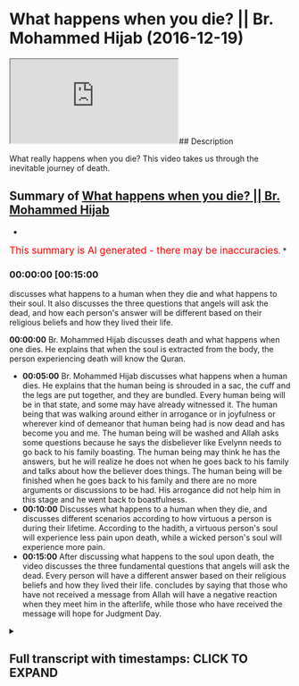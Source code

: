 # What happens when you die? || Br. Mohammed Hijab (2016-12-19)

<iframe loading='lazy' src='https://www.youtube.com/embed/UWaMAL6liew'></iframe>## Description

What really happens when you die? This video takes us through the inevitable journey of death.

## Summary of [What happens when you die? || Br. Mohammed Hijab](https://www.youtube.com/watch?v=UWaMAL6liew)

*

<span style="color:red; font-size:125%">This summary is AI generated - there may be inaccuracies</span>. [](/)*

### <a onclick="modifyYTiframeseektime('900')">00:00:00 [00:15:00</a>

 discusses what happens to a human when they die and what happens to their soul. It also discusses the three questions that angels will ask the dead, and how each person's answer will be different based on their religious beliefs and how they lived their life.

**<a onclick="modifyYTiframeseektime('0')">00:00:00</a>**  Br. Mohammed Hijab discusses death and what happens when one dies. He explains that when the soul is extracted from the body, the person experiencing death will know the Quran.

* **<a onclick="modifyYTiframeseektime('300')">00:05:00</a>**  Br. Mohammed Hijab discusses what happens when a human dies. He explains that the human being is shrouded in a sac, the cuff and the legs are put together, and they are bundled. Every human being will be in that state, and some may have already witnessed it. The human being that was walking around either in arrogance or in joyfulness or wherever kind of demeanor that human being had is now dead and has become you and me. The human being will be washed and Allah asks some questions because he says the disbeliever like Evelynn needs to go back to his family boasting. The human being may think he has the answers, but he will realize he does not when he goes back to his family and talks about how the believer does things. The human being will be finished when he goes back to his family and there are no more arguments or discussions to be had. His arrogance did not help him in this stage and he went back to boastfulness.
* **<a onclick="modifyYTiframeseektime('600')">00:10:00</a>** Discusses what happens to a human when they die, and discusses different scenarios according to how virtuous a person is during their lifetime. According to the hadith, a virtuous person's soul will experience less pain upon death, while a wicked person's soul will experience more pain.
* **<a onclick="modifyYTiframeseektime('900')">00:15:00</a>** After discussing what happens to the soul upon death, the video discusses the three fundamental questions that angels will ask the dead. Every person will have a different answer based on their religious beliefs and how they lived their life.  concludes by saying that those who have not received a message from Allah will have a negative reaction when they meet him in the afterlife, while those who have received the message will hope for Judgment Day.

<details><summary><h2>Full transcript with timestamps: CLICK TO EXPAND</h2></summary>

<a onclick="modifyYTiframeseektime('0)')">0:00:00 I feel so dirty would you be honest a</a>
<a onclick="modifyYTiframeseektime('15)')">0:00:15 few</a>
<a onclick="modifyYTiframeseektime('15)')">0:00:15 nakawara he said oh la la la la la la</a>
<a onclick="modifyYTiframeseektime('20)')">0:00:20 sharika lah la shadow and Mohammad and I</a>
<a onclick="modifyYTiframeseektime('22)')">0:00:22 would or a solo or that today we're</a>
<a onclick="modifyYTiframeseektime('26)')">0:00:26 going to speak about death this is what</a>
<a onclick="modifyYTiframeseektime('29)')">0:00:29 the brothers the organizers have told me</a>
<a onclick="modifyYTiframeseektime('32)')">0:00:32 to speak about so I'm gonna honor the</a>
<a onclick="modifyYTiframeseektime('35)')">0:00:35 Angela and speak about death let's get</a>
<a onclick="modifyYTiframeseektime('38)')">0:00:38 to the stage of death death happens as</a>
<a onclick="modifyYTiframeseektime('42)')">0:00:42 we said the atheist in his mind frame he</a>
<a onclick="modifyYTiframeseektime('44)')">0:00:44 has no explanation for why we're alive</a>
<a onclick="modifyYTiframeseektime('47)')">0:00:47 he doesn't know so if you ask him how do</a>
<a onclick="modifyYTiframeseektime('49)')">0:00:49 we die he's gonna give you a biological</a>
<a onclick="modifyYTiframeseektime('51)')">0:00:51 answer though you know the heart stops</a>
<a onclick="modifyYTiframeseektime('53)')">0:00:53 okay thank you very much we know that</a>
<a onclick="modifyYTiframeseektime('56)')">0:00:56 happens but is there anything else that</a>
<a onclick="modifyYTiframeseektime('58)')">0:00:58 happens no we don't know okay well let</a>
<a onclick="modifyYTiframeseektime('61)')">0:01:01 me tell you then right</a>
<a onclick="modifyYTiframeseektime('62)')">0:01:02 the answer is this that consciousness is</a>
<a onclick="modifyYTiframeseektime('66)')">0:01:06 explained through our oh yes Aluna can</a>
<a onclick="modifyYTiframeseektime('69)')">0:01:09 draw a lost planet Allah says in the</a>
<a onclick="modifyYTiframeseektime('72)')">0:01:12 Quran they ask you about the soul and</a>
<a onclick="modifyYTiframeseektime('74)')">0:01:14 they say the soul is from the decree of</a>
<a onclick="modifyYTiframeseektime('76)')">0:01:16 your Lord and you won't know you won't</a>
<a onclick="modifyYTiframeseektime('78)')">0:01:18 be given up knowledge of it except for a</a>
<a onclick="modifyYTiframeseektime('79)')">0:01:19 little bit yeah so in other words the</a>
<a onclick="modifyYTiframeseektime('83)')">0:01:23 reason why we're alive is because allah</a>
<a onclick="modifyYTiframeseektime('85)')">0:01:25 subhanaw taala</a>
<a onclick="modifyYTiframeseektime('86)')">0:01:26 has given us a soul which was breathed</a>
<a onclick="modifyYTiframeseektime('88)')">0:01:28 into us in our infinite sages when were</a>
<a onclick="modifyYTiframeseektime('91)')">0:01:31 in the mother's womb now what is this</a>
<a onclick="modifyYTiframeseektime('97)')">0:01:37 extraction then that takes place at</a>
<a onclick="modifyYTiframeseektime('98)')">0:01:38 death how does it take place and then</a>
<a onclick="modifyYTiframeseektime('101)')">0:01:41 what would happen when you die</a>
<a onclick="modifyYTiframeseektime('102)')">0:01:42 physically speaking and metaphysically</a>
<a onclick="modifyYTiframeseektime('106)')">0:01:46 speaking the extraction process is a</a>
<a onclick="modifyYTiframeseektime('111)')">0:01:51 process which everybody will feel the</a>
<a onclick="modifyYTiframeseektime('116)')">0:01:56 raw will be extracted from the human</a>
<a onclick="modifyYTiframeseektime('118)')">0:01:58 being the raw the soul will be taken</a>
<a onclick="modifyYTiframeseektime('123)')">0:02:03 away from the human being extracted from</a>
<a onclick="modifyYTiframeseektime('126)')">0:02:06 the human being</a>
<a onclick="modifyYTiframeseektime('129)')">0:02:09 and when that happens the human being</a>
<a onclick="modifyYTiframeseektime('132)')">0:02:12 will enter a different realm just as</a>
<a onclick="modifyYTiframeseektime('135)')">0:02:15 when he sleeps</a>
<a onclick="modifyYTiframeseektime('137)')">0:02:17 he can sleep he can dream and think</a>
<a onclick="modifyYTiframeseektime('140)')">0:02:20 about and taste new things just like</a>
<a onclick="modifyYTiframeseektime('142)')">0:02:22 that the human being will move into a la</a>
<a onclick="modifyYTiframeseektime('145)')">0:02:25 mujer to dunya the hassles are here from</a>
<a onclick="modifyYTiframeseektime('148)')">0:02:28 here from the worldly life to the bars</a>
<a onclick="modifyYTiframeseektime('151)')">0:02:31 of life yeah</a>
<a onclick="modifyYTiframeseektime('153)')">0:02:33 so what is this bars of life what's</a>
<a onclick="modifyYTiframeseektime('155)')">0:02:35 going on okay let's talk about it</a>
<a onclick="modifyYTiframeseektime('159)')">0:02:39 allah subhanho wa taala in a sort of</a>
<a onclick="modifyYTiframeseektime('163)')">0:02:43 most of you know and as that he talks</a>
<a onclick="modifyYTiframeseektime('164)')">0:02:44 about energy at a lot of them of her</a>
<a onclick="modifyYTiframeseektime('166)')">0:02:46 students a Nazarite are the angels that</a>
<a onclick="modifyYTiframeseektime('169)')">0:02:49 take away your soul allah subhanaw taala</a>
<a onclick="modifyYTiframeseektime('176)')">0:02:56 is not karana Siddiqui Emma in the 75th</a>
<a onclick="modifyYTiframeseektime('178)')">0:02:58 or of the Quran he says Kalavati</a>
<a onclick="modifyYTiframeseektime('188)')">0:03:08 tow-rope in lemon</a>
<a onclick="modifyYTiframeseektime('192)')">0:03:12 [Music]</a>
<a onclick="modifyYTiframeseektime('197)')">0:03:17 that when the soul reaches a Taraki</a>
<a onclick="modifyYTiframeseektime('202)')">0:03:22 which is where the Hulk is now the Hulk</a>
<a onclick="modifyYTiframeseektime('206)')">0:03:26 is visible raka is a thermal Hulk which</a>
<a onclick="modifyYTiframeseektime('209)')">0:03:29 means the throat now just imagine for a</a>
<a onclick="modifyYTiframeseektime('211)')">0:03:31 second that the human being the soul of</a>
<a onclick="modifyYTiframeseektime('217)')">0:03:37 the human being is ascending upward yes</a>
<a onclick="modifyYTiframeseektime('221)')">0:03:41 there's something that that human being</a>
<a onclick="modifyYTiframeseektime('223)')">0:03:43 is feeling where there is an ascension</a>
<a onclick="modifyYTiframeseektime('227)')">0:03:47 you feel something moving up your body</a>
<a onclick="modifyYTiframeseektime('229)')">0:03:49 and it reaches the throat just think</a>
<a onclick="modifyYTiframeseektime('236)')">0:03:56 about how that will feel well then the</a>
<a onclick="modifyYTiframeseektime('247)')">0:04:07 person who is dying and that rate that</a>
<a onclick="modifyYTiframeseektime('251)')">0:04:11 person will know the Quran says that</a>
<a onclick="modifyYTiframeseektime('254)')">0:04:14 this is the separation al-farouq means</a>
<a onclick="modifyYTiframeseektime('257)')">0:04:17 the separation meaning from this world</a>
<a onclick="modifyYTiframeseektime('261)')">0:04:21 that person when the soul distinct they</a>
<a onclick="modifyYTiframeseektime('265)')">0:04:25 denied this thing they didn't want to</a>
<a onclick="modifyYTiframeseektime('267)')">0:04:27 take into consideration it reaches up to</a>
<a onclick="modifyYTiframeseektime('270)')">0:04:30 the throat and he feels it in that area</a>
<a onclick="modifyYTiframeseektime('277)')">0:04:37 he will know that this is over</a>
<a onclick="modifyYTiframeseektime('283)')">0:04:43 this will happen to you this will happen</a>
<a onclick="modifyYTiframeseektime('287)')">0:04:47 to me and this will happen to our</a>
<a onclick="modifyYTiframeseektime('289)')">0:04:49 parents</a>
<a onclick="modifyYTiframeseektime('292)')">0:04:52 well the fatty sir promise</a>
<a onclick="modifyYTiframeseektime('302)')">0:05:02 we fast forward now</a>
<a onclick="modifyYTiframeseektime('305)')">0:05:05 the human being is shrouded a sac is the</a>
<a onclick="modifyYTiframeseektime('309)')">0:05:09 cuff the CAF's or the legs are put</a>
<a onclick="modifyYTiframeseektime('314)')">0:05:14 together are bundled are shrouded they</a>
<a onclick="modifyYTiframeseektime('321)')">0:05:21 are bundled every human being will be in</a>
<a onclick="modifyYTiframeseektime('326)')">0:05:26 that state we might have to witness our</a>
<a onclick="modifyYTiframeseektime('330)')">0:05:30 parents in that state or our children in</a>
<a onclick="modifyYTiframeseektime('334)')">0:05:34 that state we don't know who will come</a>
<a onclick="modifyYTiframeseektime('336)')">0:05:36 first we may have already witnessed this</a>
<a onclick="modifyYTiframeseektime('341)')">0:05:41 the human being that was walking around</a>
<a onclick="modifyYTiframeseektime('346)')">0:05:46 either in arrogance or in joyfulness or</a>
<a onclick="modifyYTiframeseektime('351)')">0:05:51 wherever kind of demeanor that human</a>
<a onclick="modifyYTiframeseektime('353)')">0:05:53 being had joking laughing smiling eating</a>
<a onclick="modifyYTiframeseektime('357)')">0:05:57 sleeping waking up going to school</a>
<a onclick="modifyYTiframeseektime('360)')">0:06:00 coming back memories not human being now</a>
<a onclick="modifyYTiframeseektime('367)')">0:06:07 has died and that human being will be</a>
<a onclick="modifyYTiframeseektime('372)')">0:06:12 you and me the human being will be</a>
<a onclick="modifyYTiframeseektime('377)')">0:06:17 shrouded into a white garment will be</a>
<a onclick="modifyYTiframeseektime('384)')">0:06:24 washed</a>
<a onclick="modifyYTiframeseektime('387)')">0:06:27 the human being will be washed and you</a>
<a onclick="modifyYTiframeseektime('392)')">0:06:32 know what happens when they wash the</a>
<a onclick="modifyYTiframeseektime('393)')">0:06:33 human being they must ensure that the</a>
<a onclick="modifyYTiframeseektime('399)')">0:06:39 the anus of the human being has</a>
<a onclick="modifyYTiframeseektime('401)')">0:06:41 something inside of it like a cotton</a>
<a onclick="modifyYTiframeseektime('403)')">0:06:43 wool or something so he doesn't so</a>
<a onclick="modifyYTiframeseektime('405)')">0:06:45 things don't come out of him and they</a>
<a onclick="modifyYTiframeseektime('408)')">0:06:48 will close his eyes or her eyes they</a>
<a onclick="modifyYTiframeseektime('411)')">0:06:51 were washed out human being the human</a>
<a onclick="modifyYTiframeseektime('414)')">0:06:54 being will be carried by people that</a>
<a onclick="modifyYTiframeseektime('417)')">0:06:57 human being cannot do anything anymore</a>
<a onclick="modifyYTiframeseektime('422)')">0:07:02 the food that that human being ate the</a>
<a onclick="modifyYTiframeseektime('426)')">0:07:06 drink that human being drank everything</a>
<a onclick="modifyYTiframeseektime('430)')">0:07:10 that human being did it's not gonna help</a>
<a onclick="modifyYTiframeseektime('434)')">0:07:14 that human being unless it's good deeds</a>
<a onclick="modifyYTiframeseektime('438)')">0:07:18 this is what happens to humans but Allah</a>
<a onclick="modifyYTiframeseektime('445)')">0:07:25 subhana WA Ta'ala he continues he says</a>
<a onclick="modifyYTiframeseektime('450)')">0:07:30 in Arabic I am eating in measure that a</a>
<a onclick="modifyYTiframeseektime('458)')">0:07:38 human being is heading now to his Lord</a>
<a onclick="modifyYTiframeseektime('464)')">0:07:44 but then he describes the archetypal</a>
<a onclick="modifyYTiframeseektime('467)')">0:07:47 care that it's believer and he tells us</a>
<a onclick="modifyYTiframeseektime('469)')">0:07:49 fella</a>
<a onclick="modifyYTiframeseektime('470)')">0:07:50 Sadako as well he didn't give charity he</a>
<a onclick="modifyYTiframeseektime('478)')">0:07:58 didn't pray well I can gather there but</a>
<a onclick="modifyYTiframeseektime('483)')">0:08:03 well but he lied and he turned away he</a>
<a onclick="modifyYTiframeseektime('490)')">0:08:10 said there's no such thing as the</a>
<a onclick="modifyYTiframeseektime('491)')">0:08:11 afterlife he denied the rule he denied</a>
<a onclick="modifyYTiframeseektime('496)')">0:08:16 the Hereafter</a>
<a onclick="modifyYTiframeseektime('497)')">0:08:17 he denied the Hellfire and the heaven</a>
<a onclick="modifyYTiframeseektime('499)')">0:08:19 and Allah even he even denied his own</a>
<a onclick="modifyYTiframeseektime('502)')">0:08:22 self this human being depended upon</a>
<a onclick="modifyYTiframeseektime('509)')">0:08:29 materialism to live it let him down in</a>
<a onclick="modifyYTiframeseektime('513)')">0:08:33 this world made him depressed</a>
<a onclick="modifyYTiframeseektime('517)')">0:08:37 and no doubt I'd let him down once again</a>
<a onclick="modifyYTiframeseektime('526)')">0:08:46 and then Allah asks the human being now</a>
<a onclick="modifyYTiframeseektime('528)')">0:08:48 some questions because he says falafel</a>
<a onclick="modifyYTiframeseektime('534)')">0:08:54 alike in la nieta</a>
<a onclick="modifyYTiframeseektime('544)')">0:09:04 Oh like that he needs to go back to his</a>
<a onclick="modifyYTiframeseektime('551)')">0:09:11 family boasting this he really thinks</a>
<a onclick="modifyYTiframeseektime('553)')">0:09:13 his disbeliever he thinks he's got the</a>
<a onclick="modifyYTiframeseektime('556)')">0:09:16 answers the Atheist you know he might</a>
<a onclick="modifyYTiframeseektime('559)')">0:09:19 think he has the answers so he goes back</a>
<a onclick="modifyYTiframeseektime('561)')">0:09:21 to his family talking about you know</a>
<a onclick="modifyYTiframeseektime('563)')">0:09:23 look at these people they're going to</a>
<a onclick="modifyYTiframeseektime('564)')">0:09:24 pray they do his boasting talking to his</a>
<a onclick="modifyYTiframeseektime('569)')">0:09:29 family he thinks he knows the answer he</a>
<a onclick="modifyYTiframeseektime('570)')">0:09:30 thinks he knows there's no answers</a>
<a onclick="modifyYTiframeseektime('574)')">0:09:34 anymore he has no more answers there's</a>
<a onclick="modifyYTiframeseektime('578)')">0:09:38 no answer what answer and you're dead</a>
<a onclick="modifyYTiframeseektime('580)')">0:09:40 you're finished there's no arguments you</a>
<a onclick="modifyYTiframeseektime('583)')">0:09:43 can make there's no arguments no one's</a>
<a onclick="modifyYTiframeseektime('586)')">0:09:46 gonna hear your arguments at this stage</a>
<a onclick="modifyYTiframeseektime('588)')">0:09:48 your arrogance has not helped you in</a>
<a onclick="modifyYTiframeseektime('590)')">0:09:50 this stage he went back to his family in</a>
<a onclick="modifyYTiframeseektime('596)')">0:09:56 boastfulness and allah subhanaw taala he</a>
<a onclick="modifyYTiframeseektime('599)')">0:09:59 says yes Evelynn's and so there does</a>
<a onclick="modifyYTiframeseektime('607)')">0:10:07 human-being think that he will be left</a>
<a onclick="modifyYTiframeseektime('611)')">0:10:11 aimless so that bill ahead of him so</a>
<a onclick="modifyYTiframeseektime('615)')">0:10:15 that means like no objective does that a</a>
<a onclick="modifyYTiframeseektime('620)')">0:10:20 human being actually presume that with</a>
<a onclick="modifyYTiframeseektime('624)')">0:10:24 all of his faculties and intelligence</a>
<a onclick="modifyYTiframeseektime('626)')">0:10:26 and the perfect design around him and</a>
<a onclick="modifyYTiframeseektime('630)')">0:10:30 all of this that for him was just a</a>
<a onclick="modifyYTiframeseektime('634)')">0:10:34 aimless life let me echo not over</a>
<a onclick="modifyYTiframeseektime('640)')">0:10:40 [Music]</a>
<a onclick="modifyYTiframeseektime('643)')">0:10:43 was he not a sperm dropped which was</a>
<a onclick="modifyYTiframeseektime('646)')">0:10:46 emitted think about it we all started as</a>
<a onclick="modifyYTiframeseektime('652)')">0:10:52 a despised fluid something people have a</a>
<a onclick="modifyYTiframeseektime('658)')">0:10:58 wet dream you know</a>
<a onclick="modifyYTiframeseektime('659)')">0:10:59 wash your off is you sired like that and</a>
<a onclick="modifyYTiframeseektime('661)')">0:11:01 I started like this despite something</a>
<a onclick="modifyYTiframeseektime('663)')">0:11:03 you want to get off your clothes</a>
<a onclick="modifyYTiframeseektime('665)')">0:11:05 something not clean you know although</a>
<a onclick="modifyYTiframeseektime('669)')">0:11:09 from a 5th perspective there may be some</a>
<a onclick="modifyYTiframeseektime('671)')">0:11:11 difference of opinion on that but you</a>
<a onclick="modifyYTiframeseektime('674)')">0:11:14 know you started off in that way you</a>
<a onclick="modifyYTiframeseektime('679)')">0:11:19 started off as nothing this arrogant guy</a>
<a onclick="modifyYTiframeseektime('682)')">0:11:22 walking around yeah God doesn't exist</a>
<a onclick="modifyYTiframeseektime('685)')">0:11:25 and you know I don't know I don't</a>
<a onclick="modifyYTiframeseektime('687)')">0:11:27 believe in God you know I don't really</a>
<a onclick="modifyYTiframeseektime('688)')">0:11:28 religious you you were spun do you</a>
<a onclick="modifyYTiframeseektime('692)')">0:11:32 remember that I mean you are a piece of</a>
<a onclick="modifyYTiframeseektime('695)')">0:11:35 sewer spam your water fluent how could</a>
<a onclick="modifyYTiframeseektime('700)')">0:11:40 it be that you transform from a from</a>
<a onclick="modifyYTiframeseektime('702)')">0:11:42 water watery fluid to what you are now</a>
<a onclick="modifyYTiframeseektime('705)')">0:11:45 and you're questioning the the</a>
<a onclick="modifyYTiframeseektime('708)')">0:11:48 transformation and the one who created</a>
<a onclick="modifyYTiframeseektime('710)')">0:11:50 it who made the transformation happen</a>
<a onclick="modifyYTiframeseektime('714)')">0:11:54 this guy or this girl she doesn't have</a>
<a onclick="modifyYTiframeseektime('718)')">0:11:58 that self recognition clearly yeah so</a>
<a onclick="modifyYTiframeseektime('726)')">0:12:06 Allah Subhanahu WA Ta'ala says the the</a>
<a onclick="modifyYTiframeseektime('729)')">0:12:09 after that he created the human being</a>
<a onclick="modifyYTiframeseektime('733)')">0:12:13 like that Ellie said early kamijo did</a>
<a onclick="modifyYTiframeseektime('737)')">0:12:17 another you know is that same Lord thou</a>
<a onclick="modifyYTiframeseektime('744)')">0:12:24 created you from a sperm not able to</a>
<a onclick="modifyYTiframeseektime('750)')">0:12:30 revive you after you're dead or revive</a>
<a onclick="modifyYTiframeseektime('753)')">0:12:33 the dead generally speaking why not how</a>
<a onclick="modifyYTiframeseektime('756)')">0:12:36 does that even make sense</a>
<a onclick="modifyYTiframeseektime('760)')">0:12:40 but we know from the hadith of Bora if</a>
<a onclick="modifyYTiframeseektime('766)')">0:12:46 not a zip which is narrated in Ahmed I</a>
<a onclick="modifyYTiframeseektime('771)')">0:12:51 think it's it's definitely a sahih</a>
<a onclick="modifyYTiframeseektime('773)')">0:12:53 hadith and it's a very long hadith which</a>
<a onclick="modifyYTiframeseektime('776)')">0:12:56 I cannot basically narrate to you all</a>
<a onclick="modifyYTiframeseektime('779)')">0:12:59 today but basically it's a hadith which</a>
<a onclick="modifyYTiframeseektime('786)')">0:13:06 says that there was people a man from</a>
<a onclick="modifyYTiframeseektime('789)')">0:13:09 the Unser who died and the prophet</a>
<a onclick="modifyYTiframeseektime('793)')">0:13:13 mohammed salah salem he went and the</a>
<a onclick="modifyYTiframeseektime('797)')">0:13:17 Sahaba around your loved one whom they</a>
<a onclick="modifyYTiframeseektime('801)')">0:13:21 went with him and then the prophet time</a>
<a onclick="modifyYTiframeseektime('804)')">0:13:24 started to describe to us what happens</a>
<a onclick="modifyYTiframeseektime('807)')">0:13:27 when you're in the cover when you're in</a>
<a onclick="modifyYTiframeseektime('810)')">0:13:30 the grave because now the virtual</a>
<a onclick="modifyYTiframeseektime('814)')">0:13:34 reality has changed now your life and</a>
<a onclick="modifyYTiframeseektime('819)')">0:13:39 the dimensions of your life and your</a>
<a onclick="modifyYTiframeseektime('822)')">0:13:42 functionality as a human being all of</a>
<a onclick="modifyYTiframeseektime('825)')">0:13:45 that has transformed now you're entering</a>
<a onclick="modifyYTiframeseektime('830)')">0:13:50 a different world and Allah has revealed</a>
<a onclick="modifyYTiframeseektime('832)')">0:13:52 to us through his messenger</a>
<a onclick="modifyYTiframeseektime('834)')">0:13:54 what kind of world that is so he says to</a>
<a onclick="modifyYTiframeseektime('837)')">0:13:57 us he says to us that when the human</a>
<a onclick="modifyYTiframeseektime('842)')">0:14:02 being is tells us first how the human</a>
<a onclick="modifyYTiframeseektime('846)')">0:14:06 beings soul is extracted and the human</a>
<a onclick="modifyYTiframeseektime('850)')">0:14:10 beings soul is extracted in two</a>
<a onclick="modifyYTiframeseektime('854)')">0:14:14 different ways depending upon what kind</a>
<a onclick="modifyYTiframeseektime('856)')">0:14:16 of human being he is so the human being</a>
<a onclick="modifyYTiframeseektime('859)')">0:14:19 if he's a good human being a Salah</a>
<a onclick="modifyYTiframeseektime('860)')">0:14:20 it will be something very gentle and</a>
<a onclick="modifyYTiframeseektime('863)')">0:14:23 this does not negate the fact that the</a>
<a onclick="modifyYTiframeseektime('866)')">0:14:26 Prophet told us in the little boat lil</a>
<a onclick="modifyYTiframeseektime('869)')">0:14:29 moti Lusaka wrought that day for death</a>
<a onclick="modifyYTiframeseektime('872)')">0:14:32 there are pangs of death human beings</a>
<a onclick="modifyYTiframeseektime('874)')">0:14:34 who will face some kind of pains and it</a>
<a onclick="modifyYTiframeseektime('876)')">0:14:36 does not also negate the fact that when</a>
<a onclick="modifyYTiframeseektime('881)')">0:14:41 the human being is in the cover that</a>
<a onclick="modifyYTiframeseektime('885)')">0:14:45 there will be some kind of doctrine</a>
<a onclick="modifyYTiframeseektime('887)')">0:14:47 which is some kind of pressure that</a>
<a onclick="modifyYTiframeseektime('890)')">0:14:50 or some kind of dumb ma or referred to</a>
<a onclick="modifyYTiframeseektime('893)')">0:14:53 as some kind of pressure he will feel a</a>
<a onclick="modifyYTiframeseektime('895)')">0:14:55 kind of pressure in the first instance</a>
<a onclick="modifyYTiframeseektime('899)')">0:14:59 but when the human beings soul is</a>
<a onclick="modifyYTiframeseektime('902)')">0:15:02 extracted you can imagine how the soul</a>
<a onclick="modifyYTiframeseektime('904)')">0:15:04 is extracted we explain how then</a>
<a onclick="modifyYTiframeseektime('907)')">0:15:07 afterwards the human being will be</a>
<a onclick="modifyYTiframeseektime('910)')">0:15:10 placed in the grave and the two angels</a>
<a onclick="modifyYTiframeseektime('915)')">0:15:15 will descend munkar and nakir and these</a>
<a onclick="modifyYTiframeseektime('919)')">0:15:19 two angels will ask the questions now</a>
<a onclick="modifyYTiframeseektime('921)')">0:15:21 skipped through some of the things that</a>
<a onclick="modifyYTiframeseektime('923)')">0:15:23 are being said like the fact that the</a>
<a onclick="modifyYTiframeseektime('927)')">0:15:27 record will be checked and it will go up</a>
<a onclick="modifyYTiframeseektime('929)')">0:15:29 to a lagoon and for the good people and</a>
<a onclick="modifyYTiframeseektime('932)')">0:15:32 to Jean and all of this but let's get to</a>
<a onclick="modifyYTiframeseektime('934)')">0:15:34 the core of it basically the two angels</a>
<a onclick="modifyYTiframeseektime('938)')">0:15:38 will ask three fundamental questions and</a>
<a onclick="modifyYTiframeseektime('942)')">0:15:42 everybody here should know what they are</a>
<a onclick="modifyYTiframeseektime('946)')">0:15:46 and the first question is who is your</a>
<a onclick="modifyYTiframeseektime('948)')">0:15:48 Lord and so the person who practiced how</a>
<a onclick="modifyYTiframeseektime('954)')">0:15:54 hate the person who didn't forget his</a>
<a onclick="modifyYTiframeseektime('959)')">0:15:59 roots is fatahna because every human</a>
<a onclick="modifyYTiframeseektime('961)')">0:16:01 being is coulomb alluding you learn life</a>
<a onclick="modifyYTiframeseektime('964)')">0:16:04 eternity every human being that's a born</a>
<a onclick="modifyYTiframeseektime('966)')">0:16:06 he's born on the feet on the person who</a>
<a onclick="modifyYTiframeseektime('968)')">0:16:08 remembered the purpose of life and</a>
<a onclick="modifyYTiframeseektime('971)')">0:16:11 practiced the purpose of life this human</a>
<a onclick="modifyYTiframeseektime('973)')">0:16:13 being will answer Allah whether he's</a>
<a onclick="modifyYTiframeseektime('976)')">0:16:16 illiterate who doesn't understand or</a>
<a onclick="modifyYTiframeseektime('978)')">0:16:18 whatever he will still who we get answer</a>
<a onclick="modifyYTiframeseektime('980)')">0:16:20 Allah and the second question that will</a>
<a onclick="modifyYTiframeseektime('984)')">0:16:24 be asked is what is your religion and</a>
<a onclick="modifyYTiframeseektime('987)')">0:16:27 that the person</a>
<a onclick="modifyYTiframeseektime('990)')">0:16:30 who lived according to the laws of Allah</a>
<a onclick="modifyYTiframeseektime('993)')">0:16:33 subhana WA Ta'ala who submitted his</a>
<a onclick="modifyYTiframeseektime('995)')">0:16:35 world so Allah will reply Islam but wait</a>
<a onclick="modifyYTiframeseektime('998)')">0:16:38 a minute the disbeliever he will have a</a>
<a onclick="modifyYTiframeseektime('1001)')">0:16:41 good time you'll say listen what about</a>
<a onclick="modifyYTiframeseektime('1003)')">0:16:43 those individuals that didn't hear about</a>
<a onclick="modifyYTiframeseektime('1006)')">0:16:46 your prophet and that didn't know</a>
<a onclick="modifyYTiframeseektime('1009)')">0:16:49 anything about anything you telling me</a>
<a onclick="modifyYTiframeseektime('1011)')">0:16:51 they're gonna go to hell say hold on I'm</a>
<a onclick="modifyYTiframeseektime('1015)')">0:16:55 gonna say anything yet of that nature</a>
<a onclick="modifyYTiframeseektime('1016)')">0:16:56 let's proceed to the third question and</a>
<a onclick="modifyYTiframeseektime('1018)')">0:16:58 I'll come back to you now objection the</a>
<a onclick="modifyYTiframeseektime('1022)')">0:17:02 fifth question is who was that man that</a>
<a onclick="modifyYTiframeseektime('1023)')">0:17:03 was sent to you or who is the Prophet</a>
<a onclick="modifyYTiframeseektime('1026)')">0:17:06 and so the Muslims will reply according</a>
<a onclick="modifyYTiframeseektime('1029)')">0:17:09 to their time so we will say Muhammad's</a>
<a onclick="modifyYTiframeseektime('1032)')">0:17:12 of Allah Holi or sullen people of Jesus</a>
<a onclick="modifyYTiframeseektime('1034)')">0:17:14 they'll say Jesus and they will not</a>
<a onclick="modifyYTiframeseektime('1039)')">0:17:19 answer Allah when they asked who was</a>
<a onclick="modifyYTiframeseektime('1042)')">0:17:22 Jesus when they asked who is your Lord</a>
<a onclick="modifyYTiframeseektime('1044)')">0:17:24 they will not answer that so they were</a>
<a onclick="modifyYTiframeseektime('1047)')">0:17:27 answer Jesus or it could be Abraham what</a>
<a onclick="modifyYTiframeseektime('1052)')">0:17:32 could be Moses or whatever and we know</a>
<a onclick="modifyYTiframeseektime('1055)')">0:17:35 just to go back to what we were saying</a>
<a onclick="modifyYTiframeseektime('1058)')">0:17:38 that those people who have not been</a>
<a onclick="modifyYTiframeseektime('1059)')">0:17:39 received a message or that the message</a>
<a onclick="modifyYTiframeseektime('1061)')">0:17:41 may have been distorted or something</a>
<a onclick="modifyYTiframeseektime('1063)')">0:17:43 faraway land the Allah may they called</a>
<a onclick="modifyYTiframeseektime('1066)')">0:17:46 these people mean a hill fitara</a>
<a onclick="modifyYTiframeseektime('1067)')">0:17:47 fitzrobert a place at the top so it's</a>
<a onclick="modifyYTiframeseektime('1070)')">0:17:50 all photography yeah Fatah is the time</a>
<a onclick="modifyYTiframeseektime('1073)')">0:17:53 period when I have a Fatah</a>
<a onclick="modifyYTiframeseektime('1075)')">0:17:55 Fatah so these people because there's a</a>
<a onclick="modifyYTiframeseektime('1077)')">0:17:57 verse in surah to mérida and that says</a>
<a onclick="modifyYTiframeseektime('1080)')">0:18:00 that Allah sent the Prophet is like in a</a>
<a onclick="modifyYTiframeseektime('1085)')">0:18:05 Fatah which means an in Qatar period</a>
<a onclick="modifyYTiframeseektime('1087)')">0:18:07 like the time where there's no prophets</a>
<a onclick="modifyYTiframeseektime('1088)')">0:18:08 after that period became so in other</a>
<a onclick="modifyYTiframeseektime('1091)')">0:18:11 words from that some people I can look a</a>
<a onclick="modifyYTiframeseektime('1092)')">0:18:12 fear and others they say that if the</a>
<a onclick="modifyYTiframeseektime('1096)')">0:18:16 person has not received the message they</a>
<a onclick="modifyYTiframeseektime('1097)')">0:18:17 may have been they may be given a trial</a>
<a onclick="modifyYTiframeseektime('1099)')">0:18:19 independently on the day of judgment so</a>
<a onclick="modifyYTiframeseektime('1101)')">0:18:21 it's not like allah subhanaw taala is</a>
<a onclick="modifyYTiframeseektime('1102)')">0:18:22 unjust he doesn't know these realities</a>
<a onclick="modifyYTiframeseektime('1104)')">0:18:24 of people's environment see you will</a>
<a onclick="modifyYTiframeseektime('1106)')">0:18:26 trial people in accordance with their</a>
<a onclick="modifyYTiframeseektime('1107)')">0:18:27 environment you see so it's not just</a>
<a onclick="modifyYTiframeseektime('1110)')">0:18:30 it's not like that we don't believe in</a>
<a onclick="modifyYTiframeseektime('1112)')">0:18:32 you know oh this person has not heard of</a>
<a onclick="modifyYTiframeseektime('1114)')">0:18:34 is you know</a>
<a onclick="modifyYTiframeseektime('1115)')">0:18:35 it's not like this but let's go back to</a>
<a onclick="modifyYTiframeseektime('1118)')">0:18:38 the what we're talking about after that</a>
<a onclick="modifyYTiframeseektime('1121)')">0:18:41 then you have for the person who is</a>
<a onclick="modifyYTiframeseektime('1124)')">0:18:44 pious literally you have a kind of</a>
<a onclick="modifyYTiframeseektime('1129)')">0:18:49 realization of where they're gonna go</a>
<a onclick="modifyYTiframeseektime('1131)')">0:18:51 afterwards they know what's gonna happen</a>
<a onclick="modifyYTiframeseektime('1134)')">0:18:54 to them which is good things and so they</a>
<a onclick="modifyYTiframeseektime('1136)')">0:18:56 they want the damn judgment to come and</a>
<a onclick="modifyYTiframeseektime('1138)')">0:18:58 those individuals who don't have that</a>
<a onclick="modifyYTiframeseektime('1141)')">0:19:01 and they realize what they are done a</a>
<a onclick="modifyYTiframeseektime('1144)')">0:19:04 way they stand those particular</a>
<a onclick="modifyYTiframeseektime('1147)')">0:19:07 individuals they will have the opposite</a>
<a onclick="modifyYTiframeseektime('1150)')">0:19:10 reaction they will hope never to ever</a>
<a onclick="modifyYTiframeseektime('1153)')">0:19:13 wake up from their sleep or their</a>
<a onclick="modifyYTiframeseektime('1156)')">0:19:16 slumbers never to be reawakened we</a>
<a onclick="modifyYTiframeseektime('1159)')">0:19:19 revitalized rejuvenate it never to be</a>
<a onclick="modifyYTiframeseektime('1164)')">0:19:24 reassembled but that is of course what</a>
<a onclick="modifyYTiframeseektime('1167)')">0:19:27 would happen what will happen now</a>
</details>
